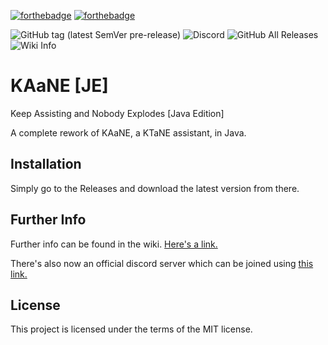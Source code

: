 [![forthebadge](https://forthebadge.com/images/badges/built-with-love.svg)](https://forthebadge.com)
[![forthebadge](https://forthebadge.com/images/badges/made-with-java.svg)](https://forthebadge.com)

![GitHub tag (latest SemVer pre-release)](https://img.shields.io/github/tag-pre/GamingGuyTyler/KAaNE-JE-.svg)
![Discord](https://img.shields.io/discord/580991094993453056.svg?style=flat-square)
![GitHub All Releases](https://img.shields.io/github/downloads/GamingGuyTyler/KAaNE-JE-/total.svg)
![Wiki Info](https://img.shields.io/badge/Wiki-kaane.miraheze.org-informational.svg)

# KAaNE [JE]
Keep Assisting and Nobody Explodes [Java Edition]

A complete rework of KAaNE, a KTaNE assistant, in Java.

## Installation

Simply go to the Releases and download the latest version from there.

## Further Info

Further info can be found in the wiki. [Here's a link.](https://kaane.miraheze.org/wiki/Main_Page)

There's also now an official discord server which can be joined using [this link.](https://discord.gg/SdaFUAm)

## License

This project is licensed under the terms of the MIT license.
